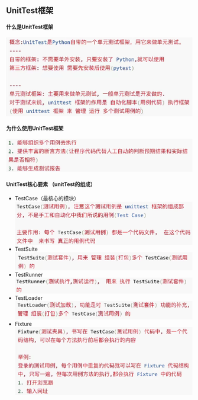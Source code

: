 ## **UnitTest框架**
#### **什么是UnitTest框架**
![图片](..\img\13.png)
#### **为什么使用UnitTest框架**
![图片](..\img\14.png)
#### **UnitTest核心要素 （unitTest的组成）**
* TestCase（最核心的模块）
  ![图片](..\img\15.png)
* TestSuite
  ![图片](..\img\16.png)
* TestRunner
  ![图片](..\img\17.png)
* TestLoader
  ![图片](..\img\18.png)
* Fixture
  ![图片](..\img\19.png)